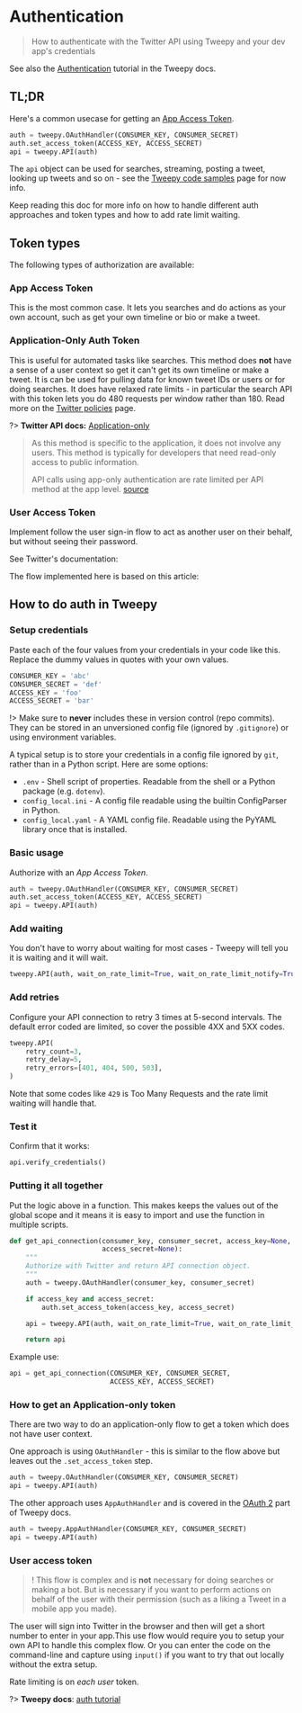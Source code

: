 # Authentication
> How to authenticate with the Twitter API using Tweepy and your dev app's credentials

See also the [Authentication](http://docs.tweepy.org/en/latest/auth_tutorial.html) tutorial in the Tweepy docs.


## TL;DR

Here's a common usecase for getting an [App Access Token](#app-access-token).

```python
auth = tweepy.OAuthHandler(CONSUMER_KEY, CONSUMER_SECRET)
auth.set_access_token(ACCESS_KEY, ACCESS_SECRET)
api = tweepy.API(auth)
```

The `api` object can be used for searches, streaming, posting a tweet, looking up tweets and so on - see the [Tweepy code samples](code_snippets.md) page for now info.

Keep reading this doc for more info on how to handle different auth approaches and token types and how to add rate limit waiting.


## Token types

The following types of authorization are available:


### App Access Token

This is the most common case. It lets you searches and do actions as your own account, such as get your own timeline or bio or make a tweet.


### Application-Only Auth Token

This is useful for automated tasks like searches.  This method does **not** have a sense of a user context so get it can't get its own timeline or make a tweet. It is can be used for pulling data for known tweet IDs or users or for doing searches. It does have relaxed rate limits - in particular the search API with this token lets you do 480 requests per window rather than 180. Read more on the [Twitter policies](policies#rate-limit-docs) page.

?> **Twitter API docs:** [Application-only](https://developer.twitter.com/en/docs/basics/authentication/overview/application-only)

> As this method is specific to the application, it does not involve any users. This method is typically for developers that need read-only access to public information.
>
> API calls using app-only authentication are rate limited per API method at the app level. [source](https://developer.twitter.com/en/docs/basics/authentication/oauth-2-0)


### User Access Token

Implement follow the user sign-in flow to act as another user on their behalf, but without seeing their password.


See Twitter's documentation:

The flow implemented here is based on this article:


## How to do auth in Tweepy


### Setup credentials

Paste each of the four values from your credentials in your code like this. Replace the dummy values in quotes with your own values.

```python
CONSUMER_KEY = 'abc'
CONSUMER_SECRET = 'def'
ACCESS_KEY = 'foo'
ACCESS_SECRET = 'bar'
```

!> Make sure to **never** includes these in version control (repo commits). They can be stored in an unversioned config file (ignored by `.gitignore`) or using environment variables.

A typical setup is to store your credentials in a config file ignored by `git`, rather than in a Python script. Here are some options:

- `.env` - Shell script of properties. Readable from the shell or a Python package (e.g. `dotenv`).
- `config_local.ini` - A config file readable using the builtin ConfigParser in Python.
- `config_local.yaml` - A YAML config file. Readable using the PyYAML library once that is installed.


### Basic usage

Authorize with an _App Access Token_.

```python
auth = tweepy.OAuthHandler(CONSUMER_KEY, CONSUMER_SECRET)
auth.set_access_token(ACCESS_KEY, ACCESS_SECRET)
api = tweepy.API(auth)
```

### Add waiting

You don't have to worry about waiting for most cases - Tweepy will tell you it is waiting and it will wait.

```python
tweepy.API(auth, wait_on_rate_limit=True, wait_on_rate_limit_notify=True)
```

### Add retries

Configure your API connection to retry 3 times at 5-second intervals. The default error coded are limited, so cover the possible 4XX and 5XX codes.

```python
tweepy.API(
    retry_count=3,
    retry_delay=5,
    retry_errors=[401, 404, 500, 503],
)
```

Note that some codes like `429` is Too Many Requests and the rate limit waiting will handle that.


### Test it

Confirm that it works:

```python
api.verify_credentials()
```

### Putting it all together


Put the logic above in a function. This makes keeps the values out of the global scope and it means it is easy to import and use the function in multiple scripts.

```python
def get_api_connection(consumer_key, consumer_secret, access_key=None,
                       access_secret=None):
    """
    Authorize with Twitter and return API connection object.
    """
    auth = tweepy.OAuthHandler(consumer_key, consumer_secret)

    if access_key and access_secret:
        auth.set_access_token(access_key, access_secret)

    api = tweepy.API(auth, wait_on_rate_limit=True, wait_on_rate_limit_notify=True)

    return api
```

Example use:

```python
api = get_api_connection(CONSUMER_KEY, CONSUMER_SECRET,
                         ACCESS_KEY, ACCESS_SECRET)
```


### How to get an Application-only token

There are two way to do an application-only flow to get a token which does not have user context.

One approach is using `OAuthHandler` - this is similar to the flow above but leaves out the `.set_access_token` step.

```python
auth = tweepy.OAuthHandler(CONSUMER_KEY, CONSUMER_SECRET)
api = tweepy.API(auth)
```

The other approach uses `AppAuthHandler` and is covered in the [OAuth 2](http://docs.tweepy.org/en/latest/auth_tutorial.html#oauth-2-authentication) part of Tweepy docs.

```python
auth = tweepy.AppAuthHandler(CONSUMER_KEY, CONSUMER_SECRET)
api = tweepy.API(auth)
```


### User access token

>! This flow is complex and is **not** necessary for doing searches or making a bot. But is necessary if you want to perform actions on behalf of the user with their permission (such as a liking a Tweet in a mobile app you made).

The user will sign into Twitter in the browser and then will get a short number to enter in your app.This use flow would require you to setup your own API to handle this complex flow. Or you can enter the code on the command-line and capture using `input()` if you want to try that out locally without the extra setup.

Rate limiting is on *each user* token.

?> **Tweepy docs**: [auth tutorial](http://docs.tweepy.org/en/latest/auth_tutorial.html#oauth-1a-authentication)
